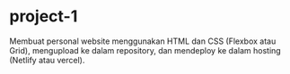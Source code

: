 # project-1
Membuat personal website menggunakan HTML dan CSS (Flexbox atau Grid), mengupload ke dalam repository, dan mendeploy ke dalam hosting (Netlify atau vercel).